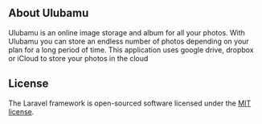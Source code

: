 ## About Ulubamu

Ulubamu is an online image storage and album for all your photos. With Ulubamu you can store an endless number of photos depending on your plan for a long period of time. This application uses google drive, dropbox or iCloud to store your photos in the cloud

## License

The Laravel framework is open-sourced software licensed under the [MIT license](https://opensource.org/licenses/MIT).
